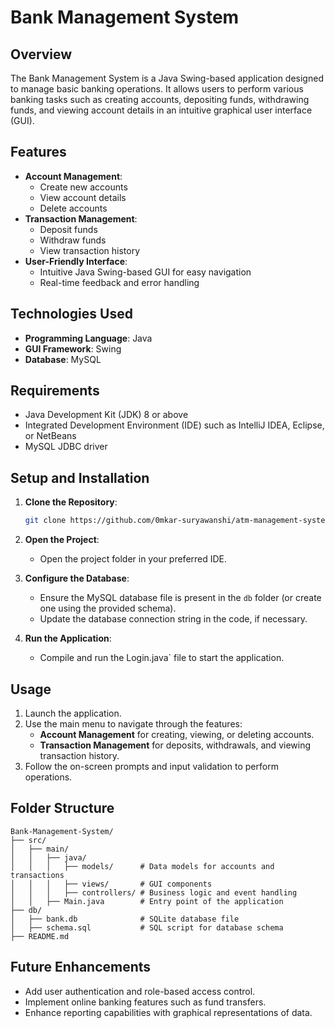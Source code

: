 # Bank Management System

## Overview

The Bank Management System is a Java Swing-based application designed to manage basic banking operations. It allows users to perform various banking tasks such as creating accounts, depositing funds, withdrawing funds, and viewing account details in an intuitive graphical user interface (GUI).

## Features

- **Account Management**:
  - Create new accounts
  - View account details
  - Delete accounts
- **Transaction Management**:
  - Deposit funds
  - Withdraw funds
  - View transaction history
- **User-Friendly Interface**:
  - Intuitive Java Swing-based GUI for easy navigation
  - Real-time feedback and error handling

## Technologies Used

- **Programming Language**: Java
- **GUI Framework**: Swing
- **Database**: MySQL

## Requirements

- Java Development Kit (JDK) 8 or above
- Integrated Development Environment (IDE) such as IntelliJ IDEA, Eclipse, or NetBeans
- MySQL JDBC driver

## Setup and Installation

1. **Clone the Repository**:

   ```bash
   git clone https://github.com/0mkar-suryawanshi/atm-management-system/new/my-new-branch.git
   ```

2. **Open the Project**:

   - Open the project folder in your preferred IDE.

3. **Configure the Database**:

   - Ensure the MySQL database file is present in the `db` folder (or create one using the provided schema).
   - Update the database connection string in the code, if necessary.

4. **Run the Application**:

   - Compile and run the Login.java` file to start the application.

## Usage

1. Launch the application.
2. Use the main menu to navigate through the features:
   - **Account Management** for creating, viewing, or deleting accounts.
   - **Transaction Management** for deposits, withdrawals, and viewing transaction history.
3. Follow the on-screen prompts and input validation to perform operations.

## Folder Structure

```
Bank-Management-System/
├── src/
│   ├── main/
│   │   ├── java/
│   │   │   ├── models/      # Data models for accounts and transactions
│   │   │   ├── views/       # GUI components
│   │   │   ├── controllers/ # Business logic and event handling
│   │   ├── Main.java        # Entry point of the application
├── db/
│   ├── bank.db              # SQLite database file
│   ├── schema.sql           # SQL script for database schema
├── README.md
```

## Future Enhancements

- Add user authentication and role-based access control.
- Implement online banking features such as fund transfers.
- Enhance reporting capabilities with graphical representations of data.





